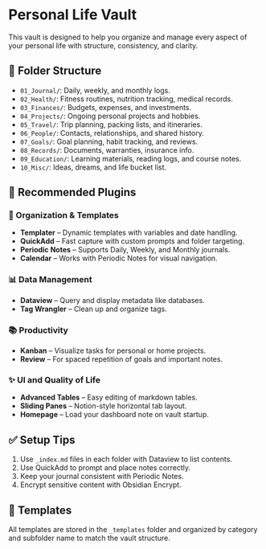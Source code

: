 # Personal Life Vault

This vault is designed to help you organize and manage every aspect of your personal life with structure, consistency, and clarity.

## 📁 Folder Structure

- `01_Journal/`: Daily, weekly, and monthly logs.
- `02_Health/`: Fitness routines, nutrition tracking, medical records.
- `03_Finances/`: Budgets, expenses, and investments.
- `04_Projects/`: Ongoing personal projects and hobbies.
- `05_Travel/`: Trip planning, packing lists, and itineraries.
- `06_People/`: Contacts, relationships, and shared history.
- `07_Goals/`: Goal planning, habit tracking, and reviews.
- `08_Records/`: Documents, warranties, insurance info.
- `09_Education/`: Learning materials, reading logs, and course notes.
- `10_Misc/`: Ideas, dreams, and life bucket list.

## 🔌 Recommended Plugins

### 🧠 Organization & Templates
- **Templater** – Dynamic templates with variables and date handling.
- **QuickAdd** – Fast capture with custom prompts and folder targeting.
- **Periodic Notes** – Supports Daily, Weekly, and Monthly journals.
- **Calendar** – Works with Periodic Notes for visual navigation.

### 📊 Data Management
- **Dataview** – Query and display metadata like databases.
- **Tag Wrangler** – Clean up and organize tags.

### 📚 Productivity
- **Kanban** – Visualize tasks for personal or home projects.
- **Review** – For spaced repetition of goals and important notes.

### ✨ UI and Quality of Life
- **Advanced Tables** – Easy editing of markdown tables.
- **Sliding Panes** – Notion-style horizontal tab layout.
- **Homepage** – Load your dashboard note on vault startup.

## ✅ Setup Tips
1. Use `_index.md` files in each folder with Dataview to list contents.
2. Use QuickAdd to prompt and place notes correctly.
3. Keep your journal consistent with Periodic Notes.
4. Encrypt sensitive content with Obsidian Encrypt.

## 🧩 Templates
All templates are stored in the `_templates` folder and organized by category and subfolder name to match the vault structure.

